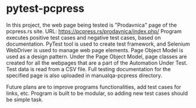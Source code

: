 # pytest-pcpress

In this project, the web page being tested is "Prodavnica" page of the pcpress.rs site.
URL: https://pcpress.rs/prodavnica/index.php/
Program executes positive test cases and negative test cases, based on documentation.
PyTest tool is used to create test framework, and Selenium WebDriver is used to manage web page elements.
Page Object Model is used as a design pattern. Under the Page Object Model, page classes are created for all the webpages that are a part of the Automation Under Test. Test data is read from a CSV file.
Full testing documentation for the specified page is also uploaded in manualqa-pcpress directory.

Future plans are to improve programs functionalities, add test cases for links, etc.
Program is built to be modular, so adding new test cases should be simple task.
